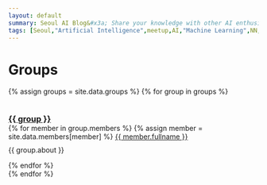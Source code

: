 ```yaml
---
layout: default
summary: Seoul AI Blog&#x3a; Share your knowledge with other AI enthusiasts!
tags: [Seoul,"Artificial Intelligence",meetup,AI,"Machine Learning",NN,"Neural Networks",Korea,Gangnam]
---
```


# Groups

{% assign groups = site.data.groups %}
{% for group in groups %}
  <div>
      <h3 style="display:inline-block;margin-bottom:0px"><a href="{{ group }}">{{ group }}</a></h3><br>
      {% for member in group.members %}
        {% assign member = site.data.members[member] %}
        <a href="{{ site.url }}/members/{{ post.author }}">{{ member.fullname }}</a><br>
        <p style="text-align:justify;margin-top:10px;">
        {{ group.about }}
        </p>
      {% endfor %}
  </div>
{% endfor %}

